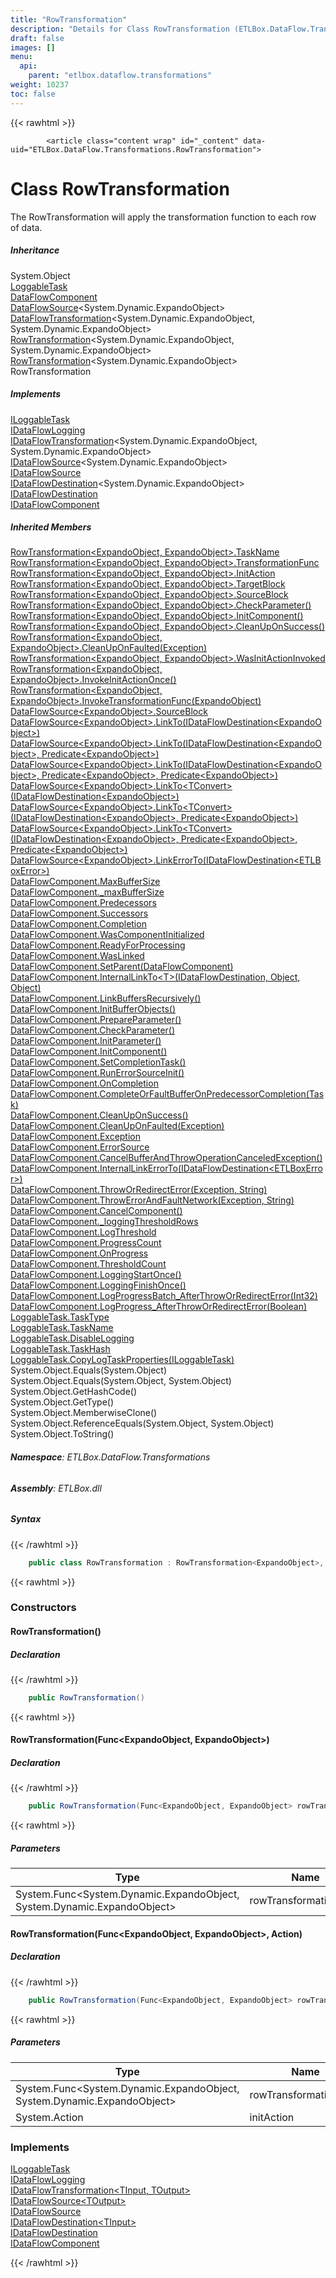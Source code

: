 ```yaml
---
title: "RowTransformation"
description: "Details for Class RowTransformation (ETLBox.DataFlow.Transformations)"
draft: false
images: []
menu:
  api:
    parent: "etlbox.dataflow.transformations"
weight: 10237
toc: false
---
```


{{< rawhtml >}}

            <article class="content wrap" id="_content" data-uid="ETLBox.DataFlow.Transformations.RowTransformation">
  <h1 id="ETLBox_DataFlow_Transformations_RowTransformation" data-uid="ETLBox.DataFlow.Transformations.RowTransformation" class="text-break">Class RowTransformation
  </h1>
  <div class="markdown level0 summary"><p>The RowTransformation will apply the transformation function to each row of data.</p>
</div>
  <div class="markdown level0 conceptual"></div>
  <div class="inheritance">
    <h5>Inheritance</h5>
    <div class="level0"><span class="xref">System.Object</span></div>
    <div class="level1"><a class="xref" href="/api/etlbox.controlflow/loggabletask">LoggableTask</a></div>
    <div class="level2"><a class="xref" href="/api/etlbox.dataflow/dataflowcomponent">DataFlowComponent</a></div>
    <div class="level3"><a class="xref" href="/api/etlbox.dataflow/dataflowsource-1">DataFlowSource</a>&lt;<span class="xref">System.Dynamic.ExpandoObject</span>&gt;</div>
    <div class="level4"><a class="xref" href="/api/etlbox.dataflow/dataflowtransformation-2">DataFlowTransformation</a>&lt;<span class="xref">System.Dynamic.ExpandoObject</span>, <span class="xref">System.Dynamic.ExpandoObject</span>&gt;</div>
    <div class="level5"><a class="xref" href="/api/etlbox.dataflow.transformations/rowtransformation-2">RowTransformation</a>&lt;<span class="xref">System.Dynamic.ExpandoObject</span>, <span class="xref">System.Dynamic.ExpandoObject</span>&gt;</div>
    <div class="level6"><a class="xref" href="/api/etlbox.dataflow.transformations/rowtransformation-1">RowTransformation</a>&lt;<span class="xref">System.Dynamic.ExpandoObject</span>&gt;</div>
    <div class="level7"><span class="xref">RowTransformation</span></div>
  </div>
  <div classs="implements">
    <h5>Implements</h5>
    <div><a class="xref" href="/api/etlbox.controlflow/iloggabletask">ILoggableTask</a></div>
    <div><a class="xref" href="/api/etlbox.dataflow/idataflowlogging">IDataFlowLogging</a></div>
    <div><a class="xref" href="/api/etlbox.dataflow/idataflowtransformation-2">IDataFlowTransformation</a>&lt;<span class="xref">System.Dynamic.ExpandoObject</span>, <span class="xref">System.Dynamic.ExpandoObject</span>&gt;</div>
    <div><a class="xref" href="/api/etlbox.dataflow/idataflowsource-1">IDataFlowSource</a>&lt;<span class="xref">System.Dynamic.ExpandoObject</span>&gt;</div>
    <div><a class="xref" href="/api/etlbox.dataflow/idataflowsource">IDataFlowSource</a></div>
    <div><a class="xref" href="/api/etlbox.dataflow/idataflowdestination-1">IDataFlowDestination</a>&lt;<span class="xref">System.Dynamic.ExpandoObject</span>&gt;</div>
    <div><a class="xref" href="/api/etlbox.dataflow/idataflowdestination">IDataFlowDestination</a></div>
    <div><a class="xref" href="/api/etlbox.dataflow/idataflowcomponent">IDataFlowComponent</a></div>
  </div>
  <div class="inheritedMembers">
    <h5>Inherited Members</h5>
    <div>
      <a class="xref" href="/api/etlbox.dataflow.transformations/rowtransformation-2#ETLBox_DataFlow_Transformations_RowTransformation_2_TaskName">RowTransformation&lt;ExpandoObject, ExpandoObject&gt;.TaskName</a>
    </div>
    <div>
      <a class="xref" href="/api/etlbox.dataflow.transformations/rowtransformation-2#ETLBox_DataFlow_Transformations_RowTransformation_2_TransformationFunc">RowTransformation&lt;ExpandoObject, ExpandoObject&gt;.TransformationFunc</a>
    </div>
    <div>
      <a class="xref" href="/api/etlbox.dataflow.transformations/rowtransformation-2#ETLBox_DataFlow_Transformations_RowTransformation_2_InitAction">RowTransformation&lt;ExpandoObject, ExpandoObject&gt;.InitAction</a>
    </div>
    <div>
      <a class="xref" href="/api/etlbox.dataflow.transformations/rowtransformation-2#ETLBox_DataFlow_Transformations_RowTransformation_2_TargetBlock">RowTransformation&lt;ExpandoObject, ExpandoObject&gt;.TargetBlock</a>
    </div>
    <div>
      <a class="xref" href="/api/etlbox.dataflow.transformations/rowtransformation-2#ETLBox_DataFlow_Transformations_RowTransformation_2_SourceBlock">RowTransformation&lt;ExpandoObject, ExpandoObject&gt;.SourceBlock</a>
    </div>
    <div>
      <a class="xref" href="/api/etlbox.dataflow.transformations/rowtransformation-2#ETLBox_DataFlow_Transformations_RowTransformation_2_CheckParameter">RowTransformation&lt;ExpandoObject, ExpandoObject&gt;.CheckParameter()</a>
    </div>
    <div>
      <a class="xref" href="/api/etlbox.dataflow.transformations/rowtransformation-2#ETLBox_DataFlow_Transformations_RowTransformation_2_InitComponent">RowTransformation&lt;ExpandoObject, ExpandoObject&gt;.InitComponent()</a>
    </div>
    <div>
      <a class="xref" href="/api/etlbox.dataflow.transformations/rowtransformation-2#ETLBox_DataFlow_Transformations_RowTransformation_2_CleanUpOnSuccess">RowTransformation&lt;ExpandoObject, ExpandoObject&gt;.CleanUpOnSuccess()</a>
    </div>
    <div>
      <a class="xref" href="/api/etlbox.dataflow.transformations/rowtransformation-2#ETLBox_DataFlow_Transformations_RowTransformation_2_CleanUpOnFaulted_System_Exception_">RowTransformation&lt;ExpandoObject, ExpandoObject&gt;.CleanUpOnFaulted(Exception)</a>
    </div>
    <div>
      <a class="xref" href="/api/etlbox.dataflow.transformations/rowtransformation-2#ETLBox_DataFlow_Transformations_RowTransformation_2_WasInitActionInvoked">RowTransformation&lt;ExpandoObject, ExpandoObject&gt;.WasInitActionInvoked</a>
    </div>
    <div>
      <a class="xref" href="/api/etlbox.dataflow.transformations/rowtransformation-2#ETLBox_DataFlow_Transformations_RowTransformation_2_InvokeInitActionOnce">RowTransformation&lt;ExpandoObject, ExpandoObject&gt;.InvokeInitActionOnce()</a>
    </div>
    <div>
      <a class="xref" href="/api/etlbox.dataflow.transformations/rowtransformation-2#ETLBox_DataFlow_Transformations_RowTransformation_2_InvokeTransformationFunc__0_">RowTransformation&lt;ExpandoObject, ExpandoObject&gt;.InvokeTransformationFunc(ExpandoObject)</a>
    </div>
    <div>
      <a class="xref" href="/api/etlbox.dataflow/dataflowsource-1#ETLBox_DataFlow_DataFlowSource_1_SourceBlock">DataFlowSource&lt;ExpandoObject&gt;.SourceBlock</a>
    </div>
    <div>
      <a class="xref" href="/api/etlbox.dataflow/dataflowsource-1#ETLBox_DataFlow_DataFlowSource_1_LinkTo_ETLBox_DataFlow_IDataFlowDestination__0__">DataFlowSource&lt;ExpandoObject&gt;.LinkTo(IDataFlowDestination&lt;ExpandoObject&gt;)</a>
    </div>
    <div>
      <a class="xref" href="/api/etlbox.dataflow/dataflowsource-1#ETLBox_DataFlow_DataFlowSource_1_LinkTo_ETLBox_DataFlow_IDataFlowDestination__0__System_Predicate__0__">DataFlowSource&lt;ExpandoObject&gt;.LinkTo(IDataFlowDestination&lt;ExpandoObject&gt;, Predicate&lt;ExpandoObject&gt;)</a>
    </div>
    <div>
      <a class="xref" href="/api/etlbox.dataflow/dataflowsource-1#ETLBox_DataFlow_DataFlowSource_1_LinkTo_ETLBox_DataFlow_IDataFlowDestination__0__System_Predicate__0__System_Predicate__0__">DataFlowSource&lt;ExpandoObject&gt;.LinkTo(IDataFlowDestination&lt;ExpandoObject&gt;, Predicate&lt;ExpandoObject&gt;, Predicate&lt;ExpandoObject&gt;)</a>
    </div>
    <div>
      <a class="xref" href="/api/etlbox.dataflow/dataflowsource-1#ETLBox_DataFlow_DataFlowSource_1_LinkTo__1_ETLBox_DataFlow_IDataFlowDestination__0__">DataFlowSource&lt;ExpandoObject&gt;.LinkTo&lt;TConvert&gt;(IDataFlowDestination&lt;ExpandoObject&gt;)</a>
    </div>
    <div>
      <a class="xref" href="/api/etlbox.dataflow/dataflowsource-1#ETLBox_DataFlow_DataFlowSource_1_LinkTo__1_ETLBox_DataFlow_IDataFlowDestination__0__System_Predicate__0__">DataFlowSource&lt;ExpandoObject&gt;.LinkTo&lt;TConvert&gt;(IDataFlowDestination&lt;ExpandoObject&gt;, Predicate&lt;ExpandoObject&gt;)</a>
    </div>
    <div>
      <a class="xref" href="/api/etlbox.dataflow/dataflowsource-1#ETLBox_DataFlow_DataFlowSource_1_LinkTo__1_ETLBox_DataFlow_IDataFlowDestination__0__System_Predicate__0__System_Predicate__0__">DataFlowSource&lt;ExpandoObject&gt;.LinkTo&lt;TConvert&gt;(IDataFlowDestination&lt;ExpandoObject&gt;, Predicate&lt;ExpandoObject&gt;, Predicate&lt;ExpandoObject&gt;)</a>
    </div>
    <div>
      <a class="xref" href="/api/etlbox.dataflow/dataflowsource-1#ETLBox_DataFlow_DataFlowSource_1_LinkErrorTo_ETLBox_DataFlow_IDataFlowDestination_ETLBox_DataFlow_ETLBoxError__">DataFlowSource&lt;ExpandoObject&gt;.LinkErrorTo(IDataFlowDestination&lt;ETLBoxError&gt;)</a>
    </div>
    <div>
      <a class="xref" href="/api/etlbox.dataflow/dataflowcomponent#ETLBox_DataFlow_DataFlowComponent_MaxBufferSize">DataFlowComponent.MaxBufferSize</a>
    </div>
    <div>
      <a class="xref" href="/api/etlbox.dataflow/dataflowcomponent#ETLBox_DataFlow_DataFlowComponent__maxBufferSize">DataFlowComponent._maxBufferSize</a>
    </div>
    <div>
      <a class="xref" href="/api/etlbox.dataflow/dataflowcomponent#ETLBox_DataFlow_DataFlowComponent_Predecessors">DataFlowComponent.Predecessors</a>
    </div>
    <div>
      <a class="xref" href="/api/etlbox.dataflow/dataflowcomponent#ETLBox_DataFlow_DataFlowComponent_Successors">DataFlowComponent.Successors</a>
    </div>
    <div>
      <a class="xref" href="/api/etlbox.dataflow/dataflowcomponent#ETLBox_DataFlow_DataFlowComponent_Completion">DataFlowComponent.Completion</a>
    </div>
    <div>
      <a class="xref" href="/api/etlbox.dataflow/dataflowcomponent#ETLBox_DataFlow_DataFlowComponent_WasComponentInitialized">DataFlowComponent.WasComponentInitialized</a>
    </div>
    <div>
      <a class="xref" href="/api/etlbox.dataflow/dataflowcomponent#ETLBox_DataFlow_DataFlowComponent_ReadyForProcessing">DataFlowComponent.ReadyForProcessing</a>
    </div>
    <div>
      <a class="xref" href="/api/etlbox.dataflow/dataflowcomponent#ETLBox_DataFlow_DataFlowComponent_WasLinked">DataFlowComponent.WasLinked</a>
    </div>
    <div>
      <a class="xref" href="/api/etlbox.dataflow/dataflowcomponent#ETLBox_DataFlow_DataFlowComponent_SetParent_ETLBox_DataFlow_DataFlowComponent_">DataFlowComponent.SetParent(DataFlowComponent)</a>
    </div>
    <div>
      <a class="xref" href="/api/etlbox.dataflow/dataflowcomponent#ETLBox_DataFlow_DataFlowComponent_InternalLinkTo__1_ETLBox_DataFlow_IDataFlowDestination_System_Object_System_Object_">DataFlowComponent.InternalLinkTo&lt;T&gt;(IDataFlowDestination, Object, Object)</a>
    </div>
    <div>
      <a class="xref" href="/api/etlbox.dataflow/dataflowcomponent#ETLBox_DataFlow_DataFlowComponent_LinkBuffersRecursively">DataFlowComponent.LinkBuffersRecursively()</a>
    </div>
    <div>
      <a class="xref" href="/api/etlbox.dataflow/dataflowcomponent#ETLBox_DataFlow_DataFlowComponent_InitBufferObjects">DataFlowComponent.InitBufferObjects()</a>
    </div>
    <div>
      <a class="xref" href="/api/etlbox.dataflow/dataflowcomponent#ETLBox_DataFlow_DataFlowComponent_PrepareParameter">DataFlowComponent.PrepareParameter()</a>
    </div>
    <div>
      <a class="xref" href="/api/etlbox.dataflow/dataflowcomponent#ETLBox_DataFlow_DataFlowComponent_CheckParameter">DataFlowComponent.CheckParameter()</a>
    </div>
    <div>
      <a class="xref" href="/api/etlbox.dataflow/dataflowcomponent#ETLBox_DataFlow_DataFlowComponent_InitParameter">DataFlowComponent.InitParameter()</a>
    </div>
    <div>
      <a class="xref" href="/api/etlbox.dataflow/dataflowcomponent#ETLBox_DataFlow_DataFlowComponent_InitComponent">DataFlowComponent.InitComponent()</a>
    </div>
    <div>
      <a class="xref" href="/api/etlbox.dataflow/dataflowcomponent#ETLBox_DataFlow_DataFlowComponent_SetCompletionTask">DataFlowComponent.SetCompletionTask()</a>
    </div>
    <div>
      <a class="xref" href="/api/etlbox.dataflow/dataflowcomponent#ETLBox_DataFlow_DataFlowComponent_RunErrorSourceInit">DataFlowComponent.RunErrorSourceInit()</a>
    </div>
    <div>
      <a class="xref" href="/api/etlbox.dataflow/dataflowcomponent#ETLBox_DataFlow_DataFlowComponent_OnCompletion">DataFlowComponent.OnCompletion</a>
    </div>
    <div>
      <a class="xref" href="/api/etlbox.dataflow/dataflowcomponent#ETLBox_DataFlow_DataFlowComponent_CompleteOrFaultBufferOnPredecessorCompletion_System_Threading_Tasks_Task_">DataFlowComponent.CompleteOrFaultBufferOnPredecessorCompletion(Task)</a>
    </div>
    <div>
      <a class="xref" href="/api/etlbox.dataflow/dataflowcomponent#ETLBox_DataFlow_DataFlowComponent_CleanUpOnSuccess">DataFlowComponent.CleanUpOnSuccess()</a>
    </div>
    <div>
      <a class="xref" href="/api/etlbox.dataflow/dataflowcomponent#ETLBox_DataFlow_DataFlowComponent_CleanUpOnFaulted_System_Exception_">DataFlowComponent.CleanUpOnFaulted(Exception)</a>
    </div>
    <div>
      <a class="xref" href="/api/etlbox.dataflow/dataflowcomponent#ETLBox_DataFlow_DataFlowComponent_Exception">DataFlowComponent.Exception</a>
    </div>
    <div>
      <a class="xref" href="/api/etlbox.dataflow/dataflowcomponent#ETLBox_DataFlow_DataFlowComponent_ErrorSource">DataFlowComponent.ErrorSource</a>
    </div>
    <div>
      <a class="xref" href="/api/etlbox.dataflow/dataflowcomponent#ETLBox_DataFlow_DataFlowComponent_CancelBufferAndThrowOperationCanceledException">DataFlowComponent.CancelBufferAndThrowOperationCanceledException()</a>
    </div>
    <div>
      <a class="xref" href="/api/etlbox.dataflow/dataflowcomponent#ETLBox_DataFlow_DataFlowComponent_InternalLinkErrorTo_ETLBox_DataFlow_IDataFlowDestination_ETLBox_DataFlow_ETLBoxError__">DataFlowComponent.InternalLinkErrorTo(IDataFlowDestination&lt;ETLBoxError&gt;)</a>
    </div>
    <div>
      <a class="xref" href="/api/etlbox.dataflow/dataflowcomponent#ETLBox_DataFlow_DataFlowComponent_ThrowOrRedirectError_System_Exception_System_String_">DataFlowComponent.ThrowOrRedirectError(Exception, String)</a>
    </div>
    <div>
      <a class="xref" href="/api/etlbox.dataflow/dataflowcomponent#ETLBox_DataFlow_DataFlowComponent_ThrowErrorAndFaultNetwork_System_Exception_System_String_">DataFlowComponent.ThrowErrorAndFaultNetwork(Exception, String)</a>
    </div>
    <div>
      <a class="xref" href="/api/etlbox.dataflow/dataflowcomponent#ETLBox_DataFlow_DataFlowComponent_CancelComponent">DataFlowComponent.CancelComponent()</a>
    </div>
    <div>
      <a class="xref" href="/api/etlbox.dataflow/dataflowcomponent#ETLBox_DataFlow_DataFlowComponent__loggingThresholdRows">DataFlowComponent._loggingThresholdRows</a>
    </div>
    <div>
      <a class="xref" href="/api/etlbox.dataflow/dataflowcomponent#ETLBox_DataFlow_DataFlowComponent_LogThreshold">DataFlowComponent.LogThreshold</a>
    </div>
    <div>
      <a class="xref" href="/api/etlbox.dataflow/dataflowcomponent#ETLBox_DataFlow_DataFlowComponent_ProgressCount">DataFlowComponent.ProgressCount</a>
    </div>
    <div>
      <a class="xref" href="/api/etlbox.dataflow/dataflowcomponent#ETLBox_DataFlow_DataFlowComponent_OnProgress">DataFlowComponent.OnProgress</a>
    </div>
    <div>
      <a class="xref" href="/api/etlbox.dataflow/dataflowcomponent#ETLBox_DataFlow_DataFlowComponent_ThresholdCount">DataFlowComponent.ThresholdCount</a>
    </div>
    <div>
      <a class="xref" href="/api/etlbox.dataflow/dataflowcomponent#ETLBox_DataFlow_DataFlowComponent_LoggingStartOnce">DataFlowComponent.LoggingStartOnce()</a>
    </div>
    <div>
      <a class="xref" href="/api/etlbox.dataflow/dataflowcomponent#ETLBox_DataFlow_DataFlowComponent_LoggingFinishOnce">DataFlowComponent.LoggingFinishOnce()</a>
    </div>
    <div>
      <a class="xref" href="/api/etlbox.dataflow/dataflowcomponent#ETLBox_DataFlow_DataFlowComponent_LogProgressBatch_AfterThrowOrRedirectError_System_Int32_">DataFlowComponent.LogProgressBatch_AfterThrowOrRedirectError(Int32)</a>
    </div>
    <div>
      <a class="xref" href="/api/etlbox.dataflow/dataflowcomponent#ETLBox_DataFlow_DataFlowComponent_LogProgress_AfterThrowOrRedirectError_System_Boolean_">DataFlowComponent.LogProgress_AfterThrowOrRedirectError(Boolean)</a>
    </div>
    <div>
      <a class="xref" href="/api/etlbox.controlflow/loggabletask#ETLBox_ControlFlow_LoggableTask_TaskType">LoggableTask.TaskType</a>
    </div>
    <div>
      <a class="xref" href="/api/etlbox.controlflow/loggabletask#ETLBox_ControlFlow_LoggableTask_TaskName">LoggableTask.TaskName</a>
    </div>
    <div>
      <a class="xref" href="/api/etlbox.controlflow/loggabletask#ETLBox_ControlFlow_LoggableTask_DisableLogging">LoggableTask.DisableLogging</a>
    </div>
    <div>
      <a class="xref" href="/api/etlbox.controlflow/loggabletask#ETLBox_ControlFlow_LoggableTask_TaskHash">LoggableTask.TaskHash</a>
    </div>
    <div>
      <a class="xref" href="/api/etlbox.controlflow/loggabletask#ETLBox_ControlFlow_LoggableTask_CopyLogTaskProperties_ETLBox_ControlFlow_ILoggableTask_">LoggableTask.CopyLogTaskProperties(ILoggableTask)</a>
    </div>
    <div>
      <span class="xref">System.Object.Equals(System.Object)</span>
    </div>
    <div>
      <span class="xref">System.Object.Equals(System.Object, System.Object)</span>
    </div>
    <div>
      <span class="xref">System.Object.GetHashCode()</span>
    </div>
    <div>
      <span class="xref">System.Object.GetType()</span>
    </div>
    <div>
      <span class="xref">System.Object.MemberwiseClone()</span>
    </div>
    <div>
      <span class="xref">System.Object.ReferenceEquals(System.Object, System.Object)</span>
    </div>
    <div>
      <span class="xref">System.Object.ToString()</span>
    </div>
  </div>
<h6><strong>Namespace</strong>: ETLBox.DataFlow.Transformations</h6>
  <h6><strong>Assembly</strong>: ETLBox.dll</h6>
  <h5 id="ETLBox_DataFlow_Transformations_RowTransformation_syntax">Syntax</h5>
{{< /rawhtml >}}

```C#
    public class RowTransformation : RowTransformation<ExpandoObject>, ILoggableTask, IDataFlowLogging, IDataFlowTransformation<ExpandoObject, ExpandoObject>, IDataFlowSource<ExpandoObject>, IDataFlowSource, IDataFlowDestination<ExpandoObject>, IDataFlowDestination, IDataFlowComponent
```

{{< rawhtml >}}
  <h3 id="constructors">Constructors
  </h3>
  <a id="ETLBox_DataFlow_Transformations_RowTransformation__ctor_" data-uid="ETLBox.DataFlow.Transformations.RowTransformation.#ctor*"></a>
  <h4 id="ETLBox_DataFlow_Transformations_RowTransformation__ctor" data-uid="ETLBox.DataFlow.Transformations.RowTransformation.#ctor">RowTransformation()</h4>
  <div class="markdown level1 summary"></div>
  <div class="markdown level1 conceptual"></div>
  <h5 class="decalaration">Declaration</h5>
{{< /rawhtml >}}

```C#
    public RowTransformation()
```

{{< rawhtml >}}
  <a id="ETLBox_DataFlow_Transformations_RowTransformation__ctor_" data-uid="ETLBox.DataFlow.Transformations.RowTransformation.#ctor*"></a>
  <h4 id="ETLBox_DataFlow_Transformations_RowTransformation__ctor_System_Func_System_Dynamic_ExpandoObject_System_Dynamic_ExpandoObject__" data-uid="ETLBox.DataFlow.Transformations.RowTransformation.#ctor(System.Func{System.Dynamic.ExpandoObject,System.Dynamic.ExpandoObject})">RowTransformation(Func&lt;ExpandoObject, ExpandoObject&gt;)</h4>
  <div class="markdown level1 summary"></div>
  <div class="markdown level1 conceptual"></div>
  <h5 class="decalaration">Declaration</h5>
{{< /rawhtml >}}

```C#
    public RowTransformation(Func<ExpandoObject, ExpandoObject> rowTransformationFunc)
```

{{< rawhtml >}}
  <h5 class="parameters">Parameters</h5>
  <table class="table table-bordered table-striped table-condensed">
    <thead>
      <tr>
        <th>Type</th>
        <th>Name</th>
        <th>Description</th>
      </tr>
    </thead>
    <tbody>
      <tr>
        <td><span class="xref">System.Func</span>&lt;<span class="xref">System.Dynamic.ExpandoObject</span>, <span class="xref">System.Dynamic.ExpandoObject</span>&gt;</td>
        <td><span class="parametername">rowTransformationFunc</span></td>
        <td></td>
      </tr>
    </tbody>
  </table>
  <a id="ETLBox_DataFlow_Transformations_RowTransformation__ctor_" data-uid="ETLBox.DataFlow.Transformations.RowTransformation.#ctor*"></a>
  <h4 id="ETLBox_DataFlow_Transformations_RowTransformation__ctor_System_Func_System_Dynamic_ExpandoObject_System_Dynamic_ExpandoObject__System_Action_" data-uid="ETLBox.DataFlow.Transformations.RowTransformation.#ctor(System.Func{System.Dynamic.ExpandoObject,System.Dynamic.ExpandoObject},System.Action)">RowTransformation(Func&lt;ExpandoObject, ExpandoObject&gt;, Action)</h4>
  <div class="markdown level1 summary"></div>
  <div class="markdown level1 conceptual"></div>
  <h5 class="decalaration">Declaration</h5>
{{< /rawhtml >}}

```C#
    public RowTransformation(Func<ExpandoObject, ExpandoObject> rowTransformationFunc, Action initAction)
```

{{< rawhtml >}}
  <h5 class="parameters">Parameters</h5>
  <table class="table table-bordered table-striped table-condensed">
    <thead>
      <tr>
        <th>Type</th>
        <th>Name</th>
        <th>Description</th>
      </tr>
    </thead>
    <tbody>
      <tr>
        <td><span class="xref">System.Func</span>&lt;<span class="xref">System.Dynamic.ExpandoObject</span>, <span class="xref">System.Dynamic.ExpandoObject</span>&gt;</td>
        <td><span class="parametername">rowTransformationFunc</span></td>
        <td></td>
      </tr>
      <tr>
        <td><span class="xref">System.Action</span></td>
        <td><span class="parametername">initAction</span></td>
        <td></td>
      </tr>
    </tbody>
  </table>
  <h3 id="implements">Implements</h3>
  <div>
      <a class="xref" href="/api/etlbox.controlflow/iloggabletask">ILoggableTask</a>
  </div>
  <div>
      <a class="xref" href="/api/etlbox.dataflow/idataflowlogging">IDataFlowLogging</a>
  </div>
  <div>
      <a class="xref" href="/api/etlbox.dataflow/idataflowtransformation-2">IDataFlowTransformation&lt;TInput, TOutput&gt;</a>
  </div>
  <div>
      <a class="xref" href="/api/etlbox.dataflow/idataflowsource-1">IDataFlowSource&lt;TOutput&gt;</a>
  </div>
  <div>
      <a class="xref" href="/api/etlbox.dataflow/idataflowsource">IDataFlowSource</a>
  </div>
  <div>
      <a class="xref" href="/api/etlbox.dataflow/idataflowdestination-1">IDataFlowDestination&lt;TInput&gt;</a>
  </div>
  <div>
      <a class="xref" href="/api/etlbox.dataflow/idataflowdestination">IDataFlowDestination</a>
  </div>
  <div>
      <a class="xref" href="/api/etlbox.dataflow/idataflowcomponent">IDataFlowComponent</a>
  </div>

{{< /rawhtml >}}
